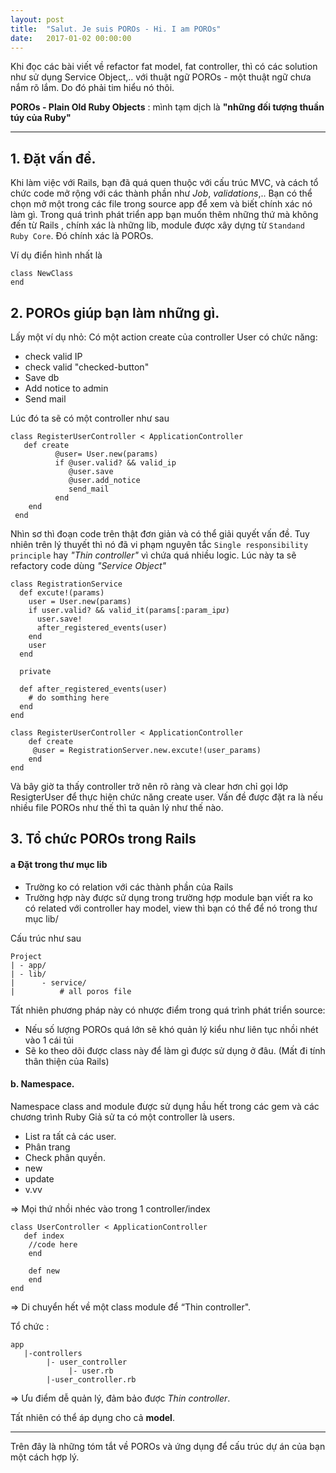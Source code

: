```yaml
---
layout: post
title:  "Salut. Je suis POROs - Hi. I am POROs"
date:   2017-01-02 00:00:00
---
```


Khi đọc các bài viết về refactor fat model, fat controller, thì có các solution như sử dụng Service Object,.. với thuật ngữ POROs - một thuật ngữ chưa nắm rõ lắm. Do đó phải tim hiểu nó thôi.

**POROs - Plain Old Ruby Objects** : mình tạm dịch là **"những đối tượng thuần túy của Ruby"**

---

## 1. Đặt vấn đề. 

Khi làm việc với Rails, bạn đã quá quen thuộc với cấu trúc MVC, và cách tổ chức code mở rộng với các thành phần như *Job*, *validations*,.. Bạn có thể chọn mở một trong các file trong source app để xem và biết chính xác nó làm gì.
Trong quá trình phát triển app bạn muốn thêm những thứ mà không đến từ Rails , chính xác là những lib, module được xây dựng từ `Standand Ruby Core`. Đó chính xác là POROs.

Ví dụ điển hình nhất là

```
class NewClass
end
```

## 2. POROs giúp bạn làm những gì.

Lấy một ví dụ nhỏ:
Có một action create của controller User có chức năng:
  - check valid IP
  - check valid "checked-button"
  - Save db
  - Add notice to admin
  - Send mail

Lúc đó ta sẽ có một controller như sau

```
class RegisterUserController < ApplicationController
   def create
          @user= User.new(params)
          if @user.valid? && valid_ip
             @user.save
             @user.add_notice
             send_mail
          end
    end
 end
```

Nhìn sơ thì đoạn code trên thật đơn giản và có thể giải quyết vấn đề. Tuy nhiên trên lý thuyết thì nó đã vi phạm nguyên tắc `Single responsibility principle` hay *"Thin controller"* vì chứa quá nhiều logic.
Lúc này ta sẽ refactory code dùng *"Service Object"*

```
class RegistrationService
  def excute!(params)
    user = User.new(params)
    if user.valid? && valid_it(params[:param_ipư)
      user.save!
      after_registered_events(user)
    end
    user
  end

  private

  def after_registered_events(user)
    # do somthing here
  end
end

class RegisterUserController < ApplicationController
    def create
     @user = RegistrationServer.new.excute!(user_params)
    end
end
```

Và bây giờ ta thấy controller trở nên rõ ràng và clear hơn chỉ gọi lớp ResigterUser để thực hiện chức năng create user.
Vấn đề được đặt ra là nếu nhiều file POROs như thế thì ta quản lý như thế nào.

## 3. Tổ chức POROs trong Rails

#### a Đặt trong thư mục lib 
- Trường ko có relation với các thành phần của Rails
- Trường hợp này được sử dụng trong trường hợp module bạn viết ra ko có related với controller hay model, view thì bạn có thể để nó trong thư mục lib/

Cấu trúc như sau

```
Project
| - app/
| - lib/
|      - service/
|          # all poros file

```

Tất nhiên phương pháp này có nhược điểm trong quá trình phát triển source:
  - Nếu số lượng POROs quá lớn sẽ khó quản lý kiểu như liên tục nhồi nhét vào 1 cái túi
  - Sẽ ko theo dõi được class này để làm gì được sử dụng ở đâu. (Mất đi tính thân thiện của Rails)

#### b. Namespace.
  Namespace class and module được sử dụng hầu hết trong các gem và các chương trình Ruby
Giả sử ta có một controller là users.

 - List ra tất cả các user.
 - Phân trang
 - Check phân quyền.
 - new
 - update
 - v.vv

=> Mọi thứ nhồi nhéc vào trong 1 controller/index

```
class UserController < ApplicationController
   def index
    //code here
    end

    def new
    end
end
```

=> Di chuyển hết về một class module để “Thin controller".

Tổ chức :

```
app
   |-controllers
        |- user_controller
             |- user.rb
        |-user_controller.rb

```
=> Ưu điểm dễ quản lý, đảm bảo được *Thin controller*.

Tất nhiên có thể áp dụng cho cả **model**.

---
Trên đây là những tóm tắt về POROs và ứng dụng để cấu trúc dự án của bạn một cách hợp lý.
